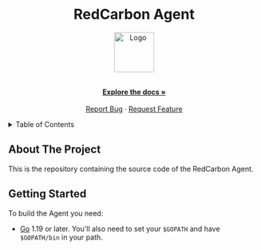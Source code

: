 <!-- PROJECT LOGO -->
<br />
<div align="center">
  <h1>RedCarbon Agent</h1>

  <a href="https://github.com/redcarbon-dev/redcarbon-agent">
    <img src="https://github.com/redcarbon-dev.png" alt="Logo" width="80" height="80">
  </a>

  <p align="center">
    <br />
    <a href="https://github.com/redcarbon-dev/redcarbon-agent/blob/main/README.md"><strong>Explore the docs »</strong></a>
    <br />
    <br />
    <a href="https://github.com/redcarbon-dev/redcarbon-agent/issues">Report Bug</a>
    ·
    <a href="https://github.com/redcarbon-dev/redcarbon-agent/issues">Request Feature</a>
  </p>
</div>

<!-- TABLE OF CONTENTS -->
<details>
  <summary>Table of Contents</summary>
  <ol>
    <li><a href="#about-the-project">About The Project</a></li>
    <li><a href="#getting-started">Getting Started</a></li>
  </ol>
</details>

<!-- ABOUT THE PROJECT -->

## About The Project

This is the repository containing the source code of the RedCarbon Agent.

<!-- GETTING STARTED -->

## Getting Started

To build the Agent you need:

- [Go](https://go.dev/) 1.19 or later. You'll also need to set your `$GOPATH` and have `$GOPATH/bin` in your path.
